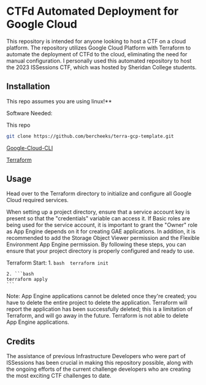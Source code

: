 # CTFd Automated Deployment for Google Cloud

This repository is intended for anyone looking to host a CTF on a cloud platform. The repository utilizes Google Cloud Platform with Terraform to automate the deployment of CTFd to the cloud, eliminating the need for manual configuration. I personally used this automated repository to host the 2023 ISSessions CTF, which was hosted by Sheridan College students.


## Installation

This repo assumes you are using linux!**

Software Needed:

This repo
```bash
git clone https://github.com/bercheeks/terra-gcp-template.git
```

[Google-Cloud-CLI](https://cloud.google.com/sdk/docs/install)

[Terraform](https://learn.hashicorp.com/tutorials/terraform/install-cli)

## Usage

Head over to the Terraform directory to initialize and configure all Google Cloud required services.

When setting up a project directory, ensure that a service account key is present so that the "credentials" variable can access it. If Basic roles are being used for the service account, it is important to grant the "Owner" role as App Engine depends on it for creating GAE applications. In addition, it is recommended to add the Storage Object Viewer permission and the Flexible Environment App Engine permission. By following these steps, you can ensure that your project directory is properly configured and ready to use.

Terraform Start:
	1. ```bash 
	terraform init
	```

	2. ```bash
	terraform apply
	```

Note: App Engine applications cannot be deleted once they're created; you have to delete the entire project to delete the application. Terraform will report the application has been successfully deleted; this is a limitation of Terraform, and will go away in the future. Terraform is not able to delete App Engine applications.


## Credits

The assistance of previous Infrastructure Developers who were part of ISSessions has been crucial in making this repository possible, along with the ongoing efforts of the current challenge developers who are creating the most exciting CTF challenges to date.